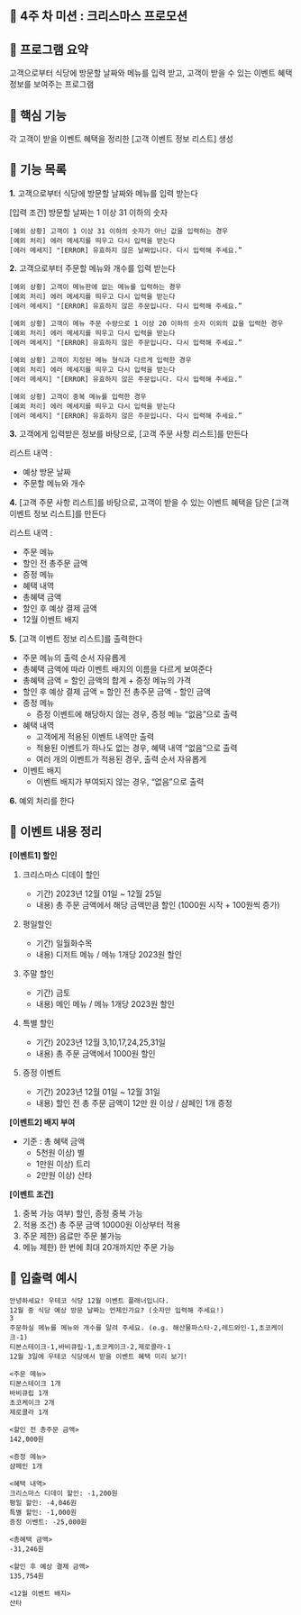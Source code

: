 ## :christmas_tree: 4주 차 미션 : 크리스마스 프로모션

## :paperclip: 프로그램 요약
고객으로부터 식당에 방문할 날짜와 메뉴를 입력 받고, 고객이 받을 수 있는 이벤트 혜택 정보를 보여주는 프로그램

## :paperclip: 핵심 기능
각 고객이 받을 이벤트 혜택을 정리한 [고객 이벤트 정보 리스트] 생성

## :paperclip: 기능 목록

**1.** 고객으로부터 식당에 방문할 날짜와 메뉴를 입력 받는다

[입력 조건] 방문할 날짜는 1 이상 31 이하의 숫자


    [예외 상황] 고객이 1 이상 31 이하의 숫자가 아닌 값을 입력하는 경우
    [예외 처리] 에러 메세지를 띄우고 다시 입력을 받는다
    [에러 메세지] "[ERROR] 유효하지 않은 날짜입니다. 다시 입력해 주세요.”

**2.** 고객으로부터 주문할 메뉴와 개수를 입력 받는다

    [예외 상황] 고객이 메뉴판에 없는 메뉴를 입력하는 경우
    [예외 처리] 에러 메세지를 띄우고 다시 입력을 받는다
    [에러 메세지] "[ERROR] 유효하지 않은 주문입니다. 다시 입력해 주세요.”

    [예외 상황] 고객이 메뉴 주문 수량으로 1 이상 20 이하의 숫자 이외의 값을 입력한 경우
    [예외 처리] 에러 메세지를 띄우고 다시 입력을 받는다
    [에러 메세지] "[ERROR] 유효하지 않은 주문입니다. 다시 입력해 주세요.”

    [예외 상황] 고객이 지정된 메뉴 형식과 다르게 입력한 경우
    [예외 처리] 에러 메세지를 띄우고 다시 입력을 받는다
    [에러 메세지] "[ERROR] 유효하지 않은 주문입니다. 다시 입력해 주세요.”

    [예외 상황] 고객이 중복 메뉴를 입력한 경우
    [예외 처리] 에러 메세지를 띄우고 다시 입력을 받는다
    [에러 메세지] "[ERROR] 유효하지 않은 주문입니다. 다시 입력해 주세요.”

**3.** 고객에게 입력받은 정보를 바탕으로, [고객 주문 사항 리스트]를 만든다

리스트 내역 :
- 예상 방문 날짜
- 주문할 메뉴와 개수

**4.** [고객 주문 사항 리스트]를 바탕으로, 고객이 받을 수 있는 이벤트 혜택을 담은 [고객 이벤트 정보 리스트]를 만든다

리스트 내역 :
- 주문 메뉴
- 할인 전 총주문 금액
- 증정 메뉴
- 혜택 내역
- 총혜택 금액
- 할인 후 예상 결제 금액
- 12월 이벤트 배지

**5.** [고객 이벤트 정보 리스트]를 출력한다

- 주문 메뉴의 출력 순서 자유롭게
- 총혜택 금액에 따라 이벤트 배지의 이름을 다르게 보여준다
- 총혜택 금액 = 할인 금액의 합계 + 증정 메뉴의 가격
- 할인 후 예상 결제 금액 = 할인 전 총주문 금액 - 할인 금액
- 증정 메뉴
    - 증정 이벤트에 해당하지 않는 경우, 증정 메뉴 “없음”으로 출력
- 혜택 내역
    - 고객에게 적용된 이벤트 내역만 출력
    - 적용된 이벤트가 하나도 없는 경우, 혜택 내역 “없음”으로 출력
    - 여러 개의 이벤트가 적용된 경우, 출력 순서 자유롭게
- 이벤트 배지
    - 이벤트 배지가 부여되지 않는 경우, “없음”으로 출력

**6.** 예외 처리를 한다

## :paperclip: 이벤트 내용 정리

**[이벤트1] 할인**
1. 크리스마스 디데이 할인
   - 기간) 2023년 12월 01일 ~ 12월 25일
   - 내용) 총 주문 금액에서 해당 금액만큼 할인 (1000원 시작 + 100원씩 증가)

2. 평일할인 
   - 기간) 일월화수목
   - 내용) 디저트 메뉴 / 메뉴 1개당 2023원 할인
3. 주말 할인
   - 기간) 금토
   - 내용) 메인 메뉴 / 메뉴 1개당 2023원 할인
4. 특별 할인
   - 기간) 2023년 12월 3,10,17,24,25,31일
   - 내용) 총 주문 금액에서 1000원 할인
5. 증정 이벤트
   - 기간) 2023년 12월 01일 ~ 12월 31일
   - 내용) 할인 전 총 주문 금액이 12만 원 이상 / 샴페인 1개 증정

**[이벤트2] 배지 부여**
- 기준 : 총 혜택 금액
  - 5천원 이상) 별
  - 1만원 이상) 트리
  - 2만원 이상) 산타

**[이벤트 조건]**
1. 중복 가능 여부) 할인, 증정 중복 가능
2. 적용 조건) 총 주문 금액 10000원 이상부터 적용
3. 주문 제한) 음료만 주문 불가능
4. 메뉴 제한) 한 번에 최대 20개까지만 주문 가능

## :paperclip: 입출력 예시

    안녕하세요! 우테코 식당 12월 이벤트 플래너입니다.
    12월 중 식당 예상 방문 날짜는 언제인가요? (숫자만 입력해 주세요!)
    3
    주문하실 메뉴를 메뉴와 개수를 알려 주세요. (e.g. 해산물파스타-2,레드와인-1,초코케이크-1)
    티본스테이크-1,바비큐립-1,초코케이크-2,제로콜라-1
    12월 3일에 우테코 식당에서 받을 이벤트 혜택 미리 보기!

    <주문 메뉴>
    티본스테이크 1개
    바비큐립 1개
    초코케이크 2개
    제로콜라 1개

    <할인 전 총주문 금액>
    142,000원

    <증정 메뉴>
    샴페인 1개

    <혜택 내역>
    크리스마스 디데이 할인: -1,200원
    평일 할인: -4,046원
    특별 할인: -1,000원
    증정 이벤트: -25,000원

    <총혜택 금액>
    -31,246원

    <할인 후 예상 결제 금액>
    135,754원

    <12월 이벤트 배지>
    산타

